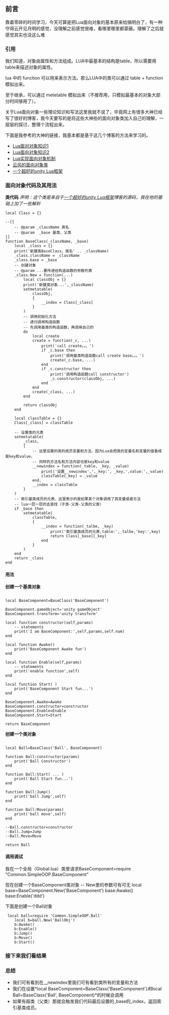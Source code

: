 ## 前言

靠着零碎的时间学习，今天可算是把Lua面向对象的基本原来给搞明白了，有一种守得云开见月明的感觉，没理解之前感觉很难，看哪里哪里都蒙蔽。理解了之后就感觉其实也没这么难

### 引用

我们知道，对象由属性和方法组成。LUA中最基本的结构是table，所以需要用table来描述对象的属性。

lua 中的 function 可以用来表示方法。那么LUA中的类可以通过 table + function 模拟出来。

至于继承，可以通过 metetable 模拟出来（不推荐用，只模拟最基本的对象大部分时间够用了）。

关于Lua面向对象一些理论知识和写法这里我就不说了，毕竟网上有很多大神已经写了很好的博客，我今天要写的是将这些大神些的面向对象类加入自己的理解，一层层的探讨，整理个流程出来。

下面是我参考的大神的链接，我基本都是基于这几个博客的方法来学习的。

- [Lua面对对象知识1](https://www.runoob.com/lua/lua-object-oriented.html)
- [Lua面向对象知识2](https://www.cnblogs.com/msxh/p/8469340.html)
- [Lua实现面向对象机制
](https://www.jianshu.com/p/b8f794927f3d)
- [云风的面向对象类](https://blog.codingnow.com/cloud/LuaOO)
- [一个超好的unity Lua框架](https://blog.csdn.net/u013108312/category_6462401.html)


### 面向对象代码及其用法
**类代码**
*声明：这个类是来自于[一个超好的unity Lua框架](https://blog.csdn.net/u013108312/category_6462401.html)博客的源码，我在他的基础上加了一些解析*
```
local Class = {}

--[[
    -- @param _className 类名
    -- @param  _base 基类，父类
]]
function BaseClass(_className, _base)
    local _class = {}
    print('新建类BaseClass，类名' .. _className)
    _class.className = _className
    _class.base = _base
    -- 创建对象
    -- @param ...要传递给构造函数的参数列表
    _class.New = function(...)
        local classObj = {}
        print('新建类对象...',_className)
        setmetatable(
            classObj,
            {
                __index = Class[_class]
            }
        )
        -- 调用初始化方法
        -- 递归调用构造函数
        -- 先调用基类的构造函数，再调用自己的
        do
            local create
            create = function(_c, ...)
                print('call create。。。')
                if _c.base then
                    print('调用基类构造函数call create base。。。')
                    create(_c.base, ...)
                end
                if _c.constructor then
                    print('调用构造函数call constructor')
                    _c.constructor(classObj, ...)
                end
            end
            create(_class, ...)
        end

        return classObj
    end

    local classTable = {}
    Class[_class] = classTable

    -- 设置类的元表
    setmetatable(
        _class,
        {
            -- 这里设置的类的成员变量和方法，因为Lua会把类的变量名和变量的值看成是key和value，
            -- 同样的方法名和方法内容也是key和value
            __newindex = function(_table, _key, _value)
                print('设置__newindex',',_key:', _key,',value:',_value)
                classTable[_key] = _value
            end,
            __index = classTable
        }
    )
    -- 索引基类成员的元表，这里表示的是如果某个对象调用了其变量或者方法
    -- lua一层一层的去查找（子类-父类-父类的父类）
    if _base then
        setmetatable(
            classTable,
            {
                __index = function(_talbe, _key)
                    print('索引基类成员的元表,table:',_talbe,'key:',key)
                    return Class[_base][_key]
                end
            }
        )
    end
    return _class
end

```
#### 用法
**创建一个基类对象**
```

local BaseComponent=BaseClass('BaseComponent')

BaseComponent.gameObject='unity gameObject'
BaseComponent.transform='unity transform'

local function constructor(self,params)
    -- statements
    print('I am BaseComponent:',self,params,self.num)
end

local function Awake()
    print('BaseComponent Awake fun')
end

local function Enable(self,params)
    -- statements
    print('enable function',self)
end

local function Start( )
    print('BaseComponent Start fun...')
end

BaseComponent.Awake=Awake
BaseComponent.constructor=constructor
BaseComponent.Enable=Enable
BaseComponent.Start=Start

return BaseComponent
```

**创建一个类对象**
```

local Ball=BaseClass('Ball', BaseComponent)

function Ball:constructor(params)
    print('Ball Constructor')
end

function Ball:Start( ... )
    print('Ball Start fun...')
end

function Ball:Jump()
    print('ball Jump',self)
end

function Ball:Move(params)
    print('ball move',self)
end

--Ball.constructor=constructor
--Ball.Jump=Jump
--Ball.Move=Move

return Ball
```

#### 调用调试
我在一个全局（Global.lua）类里请求BaseComponent=require "Common.SimpleOOP.BaseComponent"

现在创建一个BaseComponent类对象
-- New里的参数可有可无
local base=BaseComponent.New('BaseComponent')
base:Awake()
base:Enable('ddd')

下面是创建一个Ball对象
```
 local ball=require 'Common.SimpleOOP.Ball'
    local b=ball.New('BallObj')
    b:Awake()
    b:Enable()
    b:Jump()
    b:Move()
    b:Start()
```
### 接下来我们看结果


### 总结
- 我们可有看到在__newindex里我们可有看到类所有的变量和方法
- 我们在设置*local BaseComponent=BaseClass('BaseComponent')*和*local Ball=BaseClass('Ball', BaseComponent)*的时候会调用
- 如果有超类（父类）那就会触发我们代码最后设置的_base的_index，返回索引基类成员。